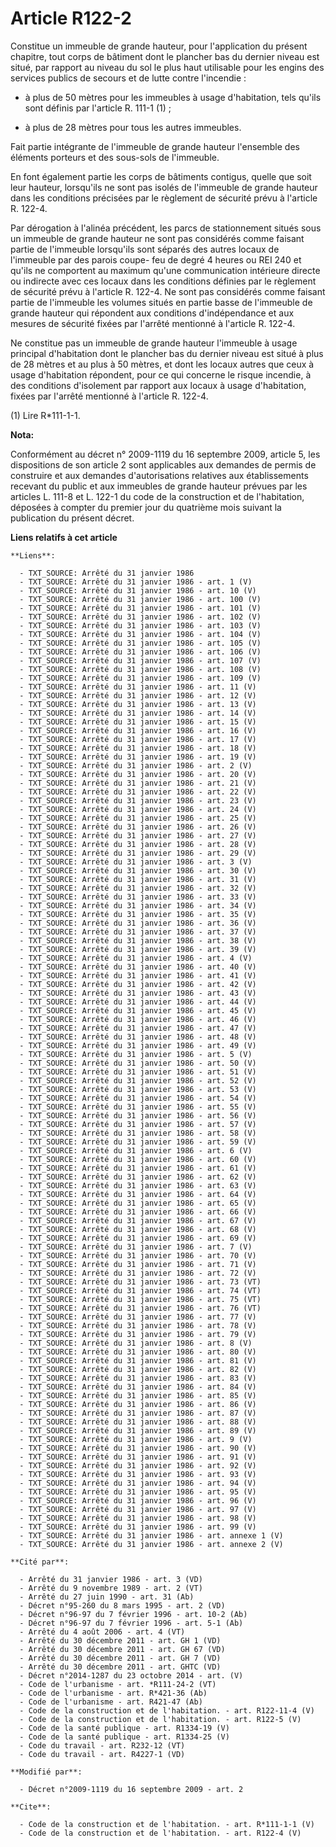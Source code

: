 # Article R122-2

Constitue un immeuble de grande hauteur, pour l'application du présent chapitre, tout corps de bâtiment dont le plancher bas
du dernier niveau est situé, par rapport au niveau du sol le plus haut utilisable pour les engins des services publics de
secours et de lutte contre l'incendie :

- à plus de 50 mètres pour les immeubles à usage d'habitation, tels qu'ils sont définis par l'article R. 111-1 (1) ;

- à plus de 28 mètres pour tous les autres immeubles. 

Fait partie intégrante de l'immeuble de grande hauteur l'ensemble des éléments porteurs et des sous-sols de l'immeuble. 

En font également partie les corps de bâtiments contigus, quelle que soit leur hauteur, lorsqu'ils ne sont pas isolés de
l'immeuble de grande hauteur dans les conditions précisées par le règlement de sécurité prévu à l'article R. 122-4. 

Par dérogation à l'alinéa précédent, les parcs de stationnement situés sous un immeuble de grande hauteur ne sont pas
considérés comme faisant partie de l'immeuble lorsqu'ils sont séparés des autres locaux de l'immeuble par des parois coupe-
feu de degré 4 heures ou REI 240 et qu'ils ne comportent au maximum qu'une communication intérieure directe ou indirecte avec
ces locaux dans les conditions définies par le règlement de sécurité prévu à l'article R. 122-4. Ne sont pas considérés comme
faisant partie de l'immeuble les volumes situés en partie basse de l'immeuble de grande hauteur qui répondent aux conditions
d'indépendance et aux mesures de sécurité fixées par l'arrêté mentionné à l'article R. 122-4. 

Ne constitue pas un immeuble de grande hauteur l'immeuble à usage principal d'habitation dont le plancher bas du dernier
niveau est situé à plus de 28 mètres et au plus à 50 mètres, et dont les locaux autres que ceux à usage d'habitation
répondent, pour ce qui concerne le risque incendie, à des conditions d'isolement par rapport aux locaux à usage d'habitation,
fixées par l'arrêté mentionné à l'article R. 122-4. 

(1) Lire R*111-1-1.

**Nota:**

Conformément au décret n° 2009-1119 du 16 septembre 2009, article 5, les dispositions de son article 2 sont applicables aux
demandes de permis de construire et aux demandes d'autorisations relatives aux établissements recevant du public et aux
immeubles de grande hauteur prévues par les articles L. 111-8 et L. 122-1 du code de la construction et de l'habitation,
déposées à compter du premier jour du quatrième mois suivant la publication du présent décret.

**Liens relatifs à cet article**

	**Liens**:

	  - TXT_SOURCE: Arrêté du 31 janvier 1986
	  - TXT_SOURCE: Arrêté du 31 janvier 1986 - art. 1 (V)
	  - TXT_SOURCE: Arrêté du 31 janvier 1986 - art. 10 (V)
	  - TXT_SOURCE: Arrêté du 31 janvier 1986 - art. 100 (V)
	  - TXT_SOURCE: Arrêté du 31 janvier 1986 - art. 101 (V)
	  - TXT_SOURCE: Arrêté du 31 janvier 1986 - art. 102 (V)
	  - TXT_SOURCE: Arrêté du 31 janvier 1986 - art. 103 (V)
	  - TXT_SOURCE: Arrêté du 31 janvier 1986 - art. 104 (V)
	  - TXT_SOURCE: Arrêté du 31 janvier 1986 - art. 105 (V)
	  - TXT_SOURCE: Arrêté du 31 janvier 1986 - art. 106 (V)
	  - TXT_SOURCE: Arrêté du 31 janvier 1986 - art. 107 (V)
	  - TXT_SOURCE: Arrêté du 31 janvier 1986 - art. 108 (V)
	  - TXT_SOURCE: Arrêté du 31 janvier 1986 - art. 109 (V)
	  - TXT_SOURCE: Arrêté du 31 janvier 1986 - art. 11 (V)
	  - TXT_SOURCE: Arrêté du 31 janvier 1986 - art. 12 (V)
	  - TXT_SOURCE: Arrêté du 31 janvier 1986 - art. 13 (V)
	  - TXT_SOURCE: Arrêté du 31 janvier 1986 - art. 14 (V)
	  - TXT_SOURCE: Arrêté du 31 janvier 1986 - art. 15 (V)
	  - TXT_SOURCE: Arrêté du 31 janvier 1986 - art. 16 (V)
	  - TXT_SOURCE: Arrêté du 31 janvier 1986 - art. 17 (V)
	  - TXT_SOURCE: Arrêté du 31 janvier 1986 - art. 18 (V)
	  - TXT_SOURCE: Arrêté du 31 janvier 1986 - art. 19 (V)
	  - TXT_SOURCE: Arrêté du 31 janvier 1986 - art. 2 (V)
	  - TXT_SOURCE: Arrêté du 31 janvier 1986 - art. 20 (V)
	  - TXT_SOURCE: Arrêté du 31 janvier 1986 - art. 21 (V)
	  - TXT_SOURCE: Arrêté du 31 janvier 1986 - art. 22 (V)
	  - TXT_SOURCE: Arrêté du 31 janvier 1986 - art. 23 (V)
	  - TXT_SOURCE: Arrêté du 31 janvier 1986 - art. 24 (V)
	  - TXT_SOURCE: Arrêté du 31 janvier 1986 - art. 25 (V)
	  - TXT_SOURCE: Arrêté du 31 janvier 1986 - art. 26 (V)
	  - TXT_SOURCE: Arrêté du 31 janvier 1986 - art. 27 (V)
	  - TXT_SOURCE: Arrêté du 31 janvier 1986 - art. 28 (V)
	  - TXT_SOURCE: Arrêté du 31 janvier 1986 - art. 29 (V)
	  - TXT_SOURCE: Arrêté du 31 janvier 1986 - art. 3 (V)
	  - TXT_SOURCE: Arrêté du 31 janvier 1986 - art. 30 (V)
	  - TXT_SOURCE: Arrêté du 31 janvier 1986 - art. 31 (V)
	  - TXT_SOURCE: Arrêté du 31 janvier 1986 - art. 32 (V)
	  - TXT_SOURCE: Arrêté du 31 janvier 1986 - art. 33 (V)
	  - TXT_SOURCE: Arrêté du 31 janvier 1986 - art. 34 (V)
	  - TXT_SOURCE: Arrêté du 31 janvier 1986 - art. 35 (V)
	  - TXT_SOURCE: Arrêté du 31 janvier 1986 - art. 36 (V)
	  - TXT_SOURCE: Arrêté du 31 janvier 1986 - art. 37 (V)
	  - TXT_SOURCE: Arrêté du 31 janvier 1986 - art. 38 (V)
	  - TXT_SOURCE: Arrêté du 31 janvier 1986 - art. 39 (V)
	  - TXT_SOURCE: Arrêté du 31 janvier 1986 - art. 4 (V)
	  - TXT_SOURCE: Arrêté du 31 janvier 1986 - art. 40 (V)
	  - TXT_SOURCE: Arrêté du 31 janvier 1986 - art. 41 (V)
	  - TXT_SOURCE: Arrêté du 31 janvier 1986 - art. 42 (V)
	  - TXT_SOURCE: Arrêté du 31 janvier 1986 - art. 43 (V)
	  - TXT_SOURCE: Arrêté du 31 janvier 1986 - art. 44 (V)
	  - TXT_SOURCE: Arrêté du 31 janvier 1986 - art. 45 (V)
	  - TXT_SOURCE: Arrêté du 31 janvier 1986 - art. 46 (V)
	  - TXT_SOURCE: Arrêté du 31 janvier 1986 - art. 47 (V)
	  - TXT_SOURCE: Arrêté du 31 janvier 1986 - art. 48 (V)
	  - TXT_SOURCE: Arrêté du 31 janvier 1986 - art. 49 (V)
	  - TXT_SOURCE: Arrêté du 31 janvier 1986 - art. 5 (V)
	  - TXT_SOURCE: Arrêté du 31 janvier 1986 - art. 50 (V)
	  - TXT_SOURCE: Arrêté du 31 janvier 1986 - art. 51 (V)
	  - TXT_SOURCE: Arrêté du 31 janvier 1986 - art. 52 (V)
	  - TXT_SOURCE: Arrêté du 31 janvier 1986 - art. 53 (V)
	  - TXT_SOURCE: Arrêté du 31 janvier 1986 - art. 54 (V)
	  - TXT_SOURCE: Arrêté du 31 janvier 1986 - art. 55 (V)
	  - TXT_SOURCE: Arrêté du 31 janvier 1986 - art. 56 (V)
	  - TXT_SOURCE: Arrêté du 31 janvier 1986 - art. 57 (V)
	  - TXT_SOURCE: Arrêté du 31 janvier 1986 - art. 58 (V)
	  - TXT_SOURCE: Arrêté du 31 janvier 1986 - art. 59 (V)
	  - TXT_SOURCE: Arrêté du 31 janvier 1986 - art. 6 (V)
	  - TXT_SOURCE: Arrêté du 31 janvier 1986 - art. 60 (V)
	  - TXT_SOURCE: Arrêté du 31 janvier 1986 - art. 61 (V)
	  - TXT_SOURCE: Arrêté du 31 janvier 1986 - art. 62 (V)
	  - TXT_SOURCE: Arrêté du 31 janvier 1986 - art. 63 (V)
	  - TXT_SOURCE: Arrêté du 31 janvier 1986 - art. 64 (V)
	  - TXT_SOURCE: Arrêté du 31 janvier 1986 - art. 65 (V)
	  - TXT_SOURCE: Arrêté du 31 janvier 1986 - art. 66 (V)
	  - TXT_SOURCE: Arrêté du 31 janvier 1986 - art. 67 (V)
	  - TXT_SOURCE: Arrêté du 31 janvier 1986 - art. 68 (V)
	  - TXT_SOURCE: Arrêté du 31 janvier 1986 - art. 69 (V)
	  - TXT_SOURCE: Arrêté du 31 janvier 1986 - art. 7 (V)
	  - TXT_SOURCE: Arrêté du 31 janvier 1986 - art. 70 (V)
	  - TXT_SOURCE: Arrêté du 31 janvier 1986 - art. 71 (V)
	  - TXT_SOURCE: Arrêté du 31 janvier 1986 - art. 72 (V)
	  - TXT_SOURCE: Arrêté du 31 janvier 1986 - art. 73 (VT)
	  - TXT_SOURCE: Arrêté du 31 janvier 1986 - art. 74 (VT)
	  - TXT_SOURCE: Arrêté du 31 janvier 1986 - art. 75 (VT)
	  - TXT_SOURCE: Arrêté du 31 janvier 1986 - art. 76 (VT)
	  - TXT_SOURCE: Arrêté du 31 janvier 1986 - art. 77 (V)
	  - TXT_SOURCE: Arrêté du 31 janvier 1986 - art. 78 (V)
	  - TXT_SOURCE: Arrêté du 31 janvier 1986 - art. 79 (V)
	  - TXT_SOURCE: Arrêté du 31 janvier 1986 - art. 8 (V)
	  - TXT_SOURCE: Arrêté du 31 janvier 1986 - art. 80 (V)
	  - TXT_SOURCE: Arrêté du 31 janvier 1986 - art. 81 (V)
	  - TXT_SOURCE: Arrêté du 31 janvier 1986 - art. 82 (V)
	  - TXT_SOURCE: Arrêté du 31 janvier 1986 - art. 83 (V)
	  - TXT_SOURCE: Arrêté du 31 janvier 1986 - art. 84 (V)
	  - TXT_SOURCE: Arrêté du 31 janvier 1986 - art. 85 (V)
	  - TXT_SOURCE: Arrêté du 31 janvier 1986 - art. 86 (V)
	  - TXT_SOURCE: Arrêté du 31 janvier 1986 - art. 87 (V)
	  - TXT_SOURCE: Arrêté du 31 janvier 1986 - art. 88 (V)
	  - TXT_SOURCE: Arrêté du 31 janvier 1986 - art. 89 (V)
	  - TXT_SOURCE: Arrêté du 31 janvier 1986 - art. 9 (V)
	  - TXT_SOURCE: Arrêté du 31 janvier 1986 - art. 90 (V)
	  - TXT_SOURCE: Arrêté du 31 janvier 1986 - art. 91 (V)
	  - TXT_SOURCE: Arrêté du 31 janvier 1986 - art. 92 (V)
	  - TXT_SOURCE: Arrêté du 31 janvier 1986 - art. 93 (V)
	  - TXT_SOURCE: Arrêté du 31 janvier 1986 - art. 94 (V)
	  - TXT_SOURCE: Arrêté du 31 janvier 1986 - art. 95 (V)
	  - TXT_SOURCE: Arrêté du 31 janvier 1986 - art. 96 (V)
	  - TXT_SOURCE: Arrêté du 31 janvier 1986 - art. 97 (V)
	  - TXT_SOURCE: Arrêté du 31 janvier 1986 - art. 98 (V)
	  - TXT_SOURCE: Arrêté du 31 janvier 1986 - art. 99 (V)
	  - TXT_SOURCE: Arrêté du 31 janvier 1986 - art. annexe 1 (V)
	  - TXT_SOURCE: Arrêté du 31 janvier 1986 - art. annexe 2 (V)

	**Cité par**:

	  - Arrêté du 31 janvier 1986 - art. 3 (VD)
	  - Arrêté du 9 novembre 1989 - art. 2 (VT)
	  - Arrêté du 27 juin 1990 - art. 31 (Ab)
	  - Décret n°95-260 du 8 mars 1995 - art. 2 (VD)
	  - Décret n°96-97 du 7 février 1996 - art. 10-2 (Ab)
	  - Décret n°96-97 du 7 février 1996 - art. 5-1 (Ab)
	  - Arrêté du 4 août 2006 - art. 4 (VT)
	  - Arrêté du 30 décembre 2011 - art. GH 1 (VD)
	  - Arrêté du 30 décembre 2011 - art. GH 67 (VD)
	  - Arrêté du 30 décembre 2011 - art. GH 7 (VD)
	  - Arrêté du 30 décembre 2011 - art. GHTC (VD)
	  - Décret n°2014-1287 du 23 octobre 2014 - art. (V)
	  - Code de l'urbanisme - art. *R111-24-2 (VT)
	  - Code de l'urbanisme - art. R*421-36 (Ab)
	  - Code de l'urbanisme - art. R421-47 (Ab)
	  - Code de la construction et de l'habitation. - art. R122-11-4 (V)
	  - Code de la construction et de l'habitation. - art. R122-5 (V)
	  - Code de la santé publique - art. R1334-19 (V)
	  - Code de la santé publique - art. R1334-25 (V)
	  - Code du travail - art. R232-12 (VT)
	  - Code du travail - art. R4227-1 (VD)

	**Modifié par**:

	  - Décret n°2009-1119 du 16 septembre 2009 - art. 2

	**Cite**:

	  - Code de la construction et de l'habitation. - art. R*111-1-1 (V)
	  - Code de la construction et de l'habitation. - art. R122-4 (V)
